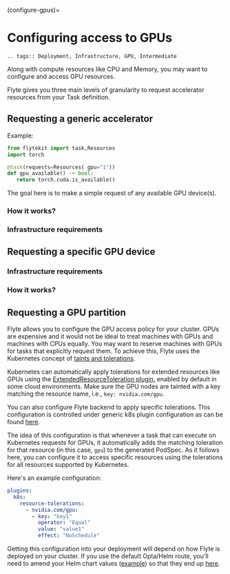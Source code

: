 (configure-gpus)=

# Configuring access to GPUs

```{eval-rst}
.. tags:: Deployment, Infrastructure, GPU, Intermediate
```

Along with compute resources like CPU and Memory, you may want to configure and access GPU resources. 

Flyte gives you three main levels of granularity to request accelerator resources from your Task definition.

## Requesting a generic accelerator

Example:

```python
from flytekit import task,Resources
import torch

@task(requests=Resources( gpu="1")) 
def gpu_available() -> bool:
   return torch.cuda.is_available()
```
The goal here is to make a simple request of any available GPU device(s).

### How it works?





### Infrastructure requirements

## Requesting a specific GPU device

### Infrastructure requirements

### How it works?

## Requesting a GPU partition

Flyte
allows you to configure the GPU access policy for your cluster. GPUs are expensive and it would not be ideal to
treat machines with GPUs and machines with CPUs equally. You may want to reserve machines with GPUs for tasks
that explicitly request them. To achieve this, Flyte uses the Kubernetes concept of [taints and tolerations](https://kubernetes.io/docs/concepts/scheduling-eviction/taint-and-toleration/).



Kubernetes can automatically apply tolerations for extended resources like GPUs using the [ExtendedResourceToleration plugin](https://kubernetes.io/docs/reference/access-authn-authz/admission-controllers/#extendedresourcetoleration), enabled by default in some cloud environments. Make sure the GPU nodes are tainted with a key matching the resource name, i.e., `key: nvidia.com/gpu`.

You can also configure Flyte backend to apply specific tolerations. This configuration is controlled under generic  k8s plugin configuration as can be found [here](https://github.com/flyteorg/flyteplugins/blob/5a00b19d88b93f9636410a41f81a73356a711482/go/tasks/pluginmachinery/flytek8s/config/config.go#L120).

The idea of this configuration is that whenever a task that can execute on Kubernetes requests for GPUs, it automatically
adds the matching toleration for that resource (in this case, `gpu`) to the generated PodSpec.
As it follows here, you can configure it to access specific resources using the tolerations for all resources supported by
Kubernetes.

Here's an example configuration:

```yaml
plugins:
  k8s:
    resource-tolerations:
      - nvidia.com/gpu:
        - key: "key1"
          operator: "Equal"
          value: "value1"
          effect: "NoSchedule"
```

Getting this configuration into your deployment will depend on how Flyte is deployed on your cluster. If you use the default Opta/Helm route, you'll need to amend your Helm chart values ([example](https://github.com/flyteorg/flyte/blob/cc127265aec490ad9537d29bd7baff828043c6f5/charts/flyte-core/values.yaml#L629)) so that they end up [here](https://github.com/flyteorg/flyte/blob/3d265f166fcdd8e20b07ff82b494c0a7f6b7b108/deployment/eks/flyte_helm_generated.yaml#L521).
